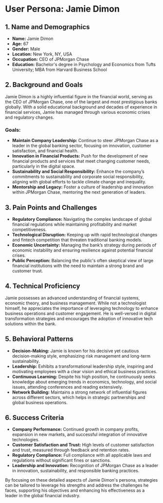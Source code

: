 # User Persona: Jamie Dimon

## 1. Name and Demographics
- **Name:** Jamie Dimon
- **Age:** 67
- **Gender:** Male
- **Location:** New York, NY, USA
- **Occupation:** CEO of JPMorgan Chase
- **Education:** Bachelor's degree in Psychology and Economics from Tufts University; MBA from Harvard Business School

## 2. Background and Goals
Jamie Dimon is a highly influential figure in the financial world, serving as the CEO of JPMorgan Chase, one of the largest and most prestigious banks globally. With a solid educational background and decades of experience in financial services, Jamie has managed through various economic crises and regulatory changes.

### Goals:
- **Maintain Company Leadership:** Continue to steer JPMorgan Chase as a leader in the global banking sector, focusing on innovation, customer satisfaction, and financial health.
- **Innovation in Financial Products:** Push for the development of new financial products and services that meet changing customer needs, particularly in the digital space.
- **Sustainability and Social Responsibility:** Enhance the company’s commitments to sustainability and corporate social responsibility, aligning with global efforts to tackle climate change and inequality.
- **Mentorship and Legacy:** Foster a culture of leadership and innovation within JPMorgan Chase, mentoring the next generation of leaders.

## 3. Pain Points and Challenges
- **Regulatory Compliance:** Navigating the complex landscape of global financial regulations while maintaining profitability and market competitiveness.
- **Technological Disruption:** Keeping up with rapid technological changes and fintech competition that threaten traditional banking models.
- **Economic Uncertainty:** Managing the bank’s strategy during periods of economic instability and ensuring resilience against potential financial crises.
- **Public Perception:** Balancing the public's often skeptical view of large financial institutions with the need to maintain a strong brand and customer trust.

## 4. Technical Proficiency
Jamie possesses an advanced understanding of financial systems, economic theory, and business management. While not a technologist himself, he appreciates the importance of leveraging technology to enhance business operations and customer engagement. He is well-versed in digital transformation strategies and encourages the adoption of innovative tech solutions within the bank.

## 5. Behavioral Patterns
- **Decision-Making:** Jamie is known for his decisive yet cautious decision-making style, emphasizing risk management and long-term sustainability.
- **Leadership:** Exhibits a transformational leadership style, inspiring and motivating employees with a clear vision and ethical business practices.
- **Continuous Learning:** Despite his high position, he continuously seeks knowledge about emerging trends in economics, technology, and social issues, attending conferences and reading extensively.
- **Network Building:** Maintains a strong network of influential figures across different sectors, which helps in strategic partnerships and global business operations.

## 6. Success Criteria
- **Company Performance:** Continued growth in company profits, expansion in new markets, and successful integration of innovative technologies.
- **Customer Satisfaction and Trust:** High levels of customer satisfaction and trust, measured through feedback and retention rates.
- **Regulatory Compliance:** Full compliance with all applicable laws and regulations without significant fines or sanctions.
- **Leadership and Innovation:** Recognition of JPMorgan Chase as a leader in innovation, sustainability, and responsible banking practices.

By focusing on these detailed aspects of Jamie Dimon's persona, strategies can be tailored to leverage his strengths and address the challenges he faces, supporting his objectives and enhancing his effectiveness as a leader in the global financial industry.